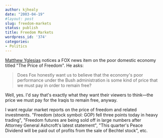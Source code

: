 ```yaml
---
author: kjhealy
date: "2003-04-19"
#layout: post
slug: freedom-markets
status: publish
title: Freedom Markets
wordpress_id: '374'
categories:
- Politics
---
```


[Matthew Yglesias](http://www.matthewyglesias.com/archives/000109.html#000109 "Matthew Yglesias") notices a FOX news item on the poor domestic economy titled "The Price of Freedom". He asks:

> Does Fox honestly want us to believe that the economy's poor performance under the Bush administration is some kind of price that we must pay in order to remain free?

Well, yes. I'd say that's exactly what they want their viewers to think—the price we must pay for the Iraqis to remain free, anyway.

I want regular market reports on the price of freedom and related investments. "Freedom (stock symbol: GOP) fell three points today in heavy trading", "Freedom futures are being sold off in large numbers after Attorney General Ashcroft's latest statement", "This quarter's Peace Dividend will be paid out of profits from the sale of Bechtel stock", etc.
